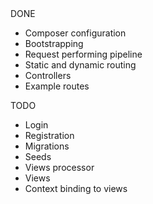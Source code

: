 <div>
    <span>DONE</span>
    <ul>
        <li>Composer configuration</li>
        <li>Bootstrapping</li>
        <li>Request performing pipeline</li>
        <li>Static and dynamic routing</li>
        <li>Controllers</li>
        <li>Example routes</li>
    </ul>
</div>

<div>
    <span>TODO</span>
    <ul>
        <li>Login</li>
        <li>Registration</li>
        <li>Migrations</li>
        <li>Seeds</li>
        <li>Views processor</li>
        <li>Views</li>
        <li>Context binding to views</li>
    </ul>
</div>